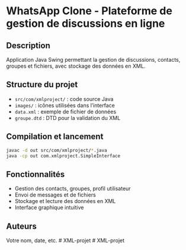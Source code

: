 # WhatsApp Clone - Plateforme de gestion de discussions en ligne

## Description
Application Java Swing permettant la gestion de discussions, contacts, groupes et fichiers, avec stockage des données en XML.

## Structure du projet
- `src/com/xmlproject/` : code source Java
- `images/` : icônes utilisées dans l’interface
- `data.xml` : exemple de fichier de données
- `groupe.dtd` : DTD pour la validation du XML

## Compilation et lancement

```sh
javac -d out src/com/xmlproject/*.java
java -cp out com.xmlproject.SimpleInterface
```

## Fonctionnalités
- Gestion des contacts, groupes, profil utilisateur
- Envoi de messages et de fichiers
- Stockage et lecture des données en XML
- Interface graphique intuitive

## Auteurs
Votre nom, date, etc.
#   X M L - p r o j e t  
 #   X M L - p r o j e t  
 